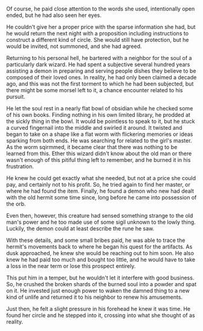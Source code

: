 Of course, he paid close attention to the words she used, intentionally open ended, but he had also seen her eyes. 

He couldn't give her a proper price with the sparse information she had, but he would return the next night with a proposition including instructions to construct a different kind of circle. She would still have protection, but he would be invited, not summoned, and she had agreed. 

Returning to his personal hell, he bartered with a neighbor for the soul of a particularly dark wizard. He had spent a subjective several hundred years assisting a demon in preparing and serving people dishes they believe to be composed of their loved ones. In reality, he had only been claimed a decade ago, and this was not the first torment to which he had been subjected, but there might be some morsel left to it, a chance encounter related to his pursuit.

He let the soul rest in a nearly flat bowl of obsidian while he checked some of his own books. Finding nothing in his own limited library, he prodded at the sickly thing in the bowl. It would be pointless to speak to it, but he stuck a curved fingernail into the middle and swirled it around. It twisted and began to take on a shape like a flat worm with flickering memories or ideas sparking from both ends. He was searching for related to the girl's master. As the worm sqirmmed, it became clear that there was nothing to be learned from this. Ether this wizard didn't know about the old man or there wasn't enough of this pitiful thing left to remember, and he burned it in his frustration. 

He knew he could get exactly what she needed, but not at a price she could pay, and certainly not to his profit. So, he tried again to find her master, or where he had found the item. Finally, he found a demon who new had dealt with the old hermit some time since, long before he came into possession of the orb.

Even then, however, this creature had sensed something strange to the old man's power and he too made use of some sigil unknown to the lowly thing. Luckily, the demon could at least describe the rune he saw.

With these details, and some small bribes paid, he was able to trace the hermit's movements back to where he began his quest for the artifacts. As dusk approached, he knew she would be reaching out to him soon. He also knew he had paid too much and bought too little, and he would have to take a loss in the near term or lose this prospect entirely.

This put him in a temper, but he wouldn't let it interfere with good business. So, he crushed the broken shards of the burned soul into a powder and spat on it. He invested just enough power to waken the damned thing to a new kind of unlife and returned it to his neighbor to renew his amusements. 

Just then, he felt a slight pressure in his forehead he knew it was time. He found her circle and he stepped into it, crossing into what she thought of as reality.
